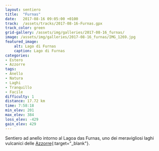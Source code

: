 ```yaml
---
layout: sentiero
title:  "Furnas"
date:   2017-08-16 09:05:00 +0100
track:  /assets/tracks/2017-08-16-Furnas.gpx
track_color: green
grid-gallery: /assets/img/galleries/2017-08-16_furnas/
image: /assets/img/galleries/2017-08-16_furnas/IMG_1269.jpg
featured_image:
    alt: Lago di Furnas
    caption: Lago di Furnas
categories:
- Estero
- Azzorre
tags:
- Anello
- Natura
- Laghi
- Tranquillo
- Facile
difficulty: 1
distance: 17.72 km
time: 7:58:18
min_elev: 201
max_elev: 384
loss_elev: -429
gain_elev: 429
---
```


Sentiero ad anello intorno al Lagoa das Furnas, uno dei meravigliosi laghi vulcanici delle [Azzorre](/categories/azzorre){:target="_blank"}.
